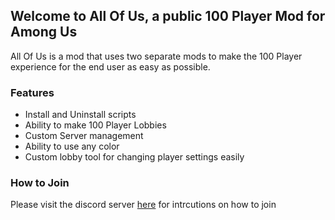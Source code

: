 ## Welcome to All Of Us, a public 100 Player Mod for Among Us

All Of Us is a mod that uses two separate mods to make the 100 Player experience for the end user as easy as possible.

### Features

- Install and Uninstall scripts
- Ability to make 100 Player Lobbies
- Custom Server management
- Ability to use any color
- Custom lobby tool for changing player settings easily

### How to Join
Please visit the discord server [here](https://discord.gg/EsqnbVHKZk) for intrcutions on how to join
